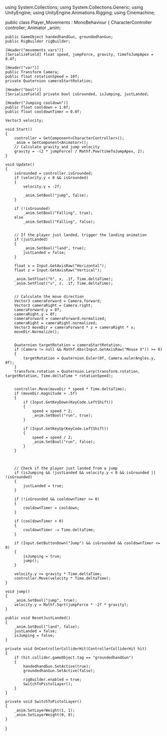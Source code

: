 using System.Collections;
using System.Collections.Generic;
using UnityEngine;
using UnityEngine.Animations.Rigging;
using Cinemachine;

public class Player_Movements : MonoBehaviour
{
    CharacterController controller;
    Animator _anim;

    public GameObject handedhandGun, groundedhanGun;
    public RigBuilder rigBuilder;

    [Header("movements vars")]
    [SerializeField] float speed, jumpForce, gravity, timeToJumpApex = 0.4f;

    [Header("var")]
    public Transform Camera;
    public float rotationSpeed = 10f;
    private Quaternion cameraStartRotation;

    [Header("bool")]
    [SerializeField] private bool isGrounded, isJumping, justLanded;

    [Header("Jumping cooldown")]
    public float cooldown = 1.0f;
    public float cooldownTimer = 0.0f;

    Vector3 velocity;

    void Start()
    {
        controller = GetComponent<CharacterController>();
        _anim = GetComponent<Animator>();
        // Calculate gravity and jump velocity
        gravity = -(2 * jumpForce) / Mathf.Pow(timeToJumpApex, 2);
    }

    void Update()
    {
        isGrounded = controller.isGrounded;
        if (velocity.y < 0 && isGrounded)
        {
            velocity.y = -2f;

            _anim.SetBool("jump", false);
        }

        if (!isGrounded)
            _anim.SetBool("Falling", true);
        else
            _anim.SetBool("Falling", false);


        // If the player just landed, trigger the landing animation
        if (justLanded)
        {
            _anim.SetBool("land", true);
            justLanded = false;
        }

        float x = Input.GetAxisRaw("Horizontal");
        float z = Input.GetAxisRaw("Vertical");

        _anim.SetFloat("h", x, .1f, Time.deltaTime);
        _anim.SetFloat("v", z, .1f, Time.deltaTime);


        // Calculate the move direction
        Vector3 cameraForward = Camera.forward;
        Vector3 cameraRight = Camera.right;
        cameraForward.y = 0f;
        cameraRight.y = 0f;
        cameraForward = cameraForward.normalized;
        cameraRight = cameraRight.normalized;
        Vector3 moveDir = cameraForward * z + cameraRight * x;
        moveDir.Normalize();


        Quaternion targetRotation = cameraStartRotation;
        if (Camera != null && Mathf.Abs(Input.GetAxisRaw("Mouse X")) >= 0)
        {
            targetRotation = Quaternion.Euler(0f, Camera.eulerAngles.y, 0f);
        }
        transform.rotation = Quaternion.Lerp(transform.rotation, targetRotation, Time.deltaTime * rotationSpeed);


        controller.Move(moveDir * speed * Time.deltaTime);
        if (moveDir.magnitude > .5f)
        {
            if (Input.GetKeyDown(KeyCode.LeftShift))
            {
                speed = speed * 2;
                _anim.SetBool("run", true);
            }

            if (Input.GetKeyUp(KeyCode.LeftShift))
            {
                speed = speed / 2;
                _anim.SetBool("run", false);
            }
        }

        

        // Check if the player just landed from a jump
        if (isJumping && !justLanded && velocity.y < 0 && isGrounded || !isGrounded)
        {
            justLanded = true;
        }

        if (!isGrounded && cooldownTimer <= 0)
        {
            cooldownTimer = cooldown;
        }

        if (cooldownTimer > 0)
        {
            cooldownTimer -= Time.deltaTime;
        }

        if (Input.GetButtonDown("Jump") && isGrounded && cooldownTimer <= 0)
        {
            isJumping = true;
            jump();
        }

        velocity.y += gravity * Time.deltaTime;
        controller.Move(velocity * Time.deltaTime);
    }

    void jump()
    {
        _anim.SetBool("jump", true);
        velocity.y = Mathf.Sqrt(jumpForce * -2f * gravity);
    }

    public void ResetJustLanded()
    {
        _anim.SetBool("land", false);
        justLanded = false;
        isJumping = false;
    }

    private void OnControllerColliderHit(ControllerColliderHit hit)
    {
        if (hit.collider.gameObject.tag == "groundedhandGun")
        {
            handedhandGun.SetActive(true);
            groundedhanGun.SetActive(false);

            rigBuilder.enabled = true;
            SwitchToPistolLayer();
        }
    }

    private void SwitchToPistolLayer()
    {
        _anim.SetLayerWeight(1, 1);
        _anim.SetLayerWeight(0, 0);
    }
}

